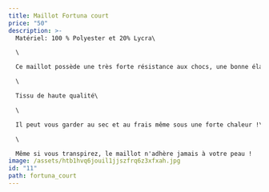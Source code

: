 ```yaml
---
title: Maillot Fortuna court
price: "50"
description: >-
  Matériel: 100 % Polyester et 20% Lycra\

  \

  Ce maillot possède une très forte résistance aux chocs, une bonne élasticité etest résistant à l'abrasion\

  \

  Tissu de haute qualité\

  \

  Il peut vous garder au sec et au frais même sous une forte chaleur !\

  \

  Même si vous transpirez, le maillot n'adhère jamais à votre peau !
image: /assets/htb1hvq6jouil1jjszfrq6z3xfxah.jpg
id: "11"
path: fortuna_court
---
```

